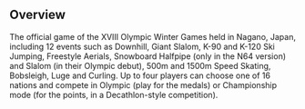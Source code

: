 ## Overview

The official game of the XVIII Olympic Winter Games held in Nagano, Japan, including 12 events such as Downhill, Giant Slalom, K-90 and K-120 Ski Jumping, Freestyle Aerials, Snowboard Halfpipe (only in the N64 version) and Slalom (in their Olympic debut), 500m and 1500m Speed Skating, Bobsleigh, Luge and Curling. Up to four players can choose one of 16 nations and compete in Olympic (play for the medals) or Championship mode (for the points, in a Decathlon-style competition).